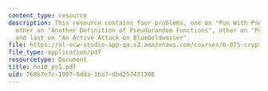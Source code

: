 ```yaml
---
content_type: resource
description: This resource contains four problems, one on "Fun With Pseudorandom Functions",
  other on "Another Definition of Pseudorandom Functions", other on "Private Key Encryption",
  and last on "An Active Attack on BlumGoldwasser".
file: https://ol-ocw-studio-app-qa.s3.amazonaws.com/courses/6-875-cryptography-and-cryptanalysis-spring-2005/768b7e7c19075dda1ba7dbd257431308_ho10_ps5.pdf
file_type: application/pdf
resourcetype: Document
title: ho10_ps5.pdf
uid: 768b7e7c-1907-5dda-1ba7-dbd257431308
---
```

